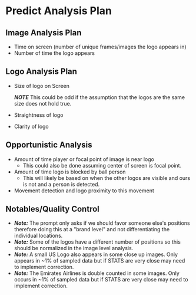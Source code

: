 # Predict Analysis Plan

## Image Analysis Plan
* Time on screen (number of unique frames/images the logo appears in)
* Number of time the logo appears

## Logo Analysis Plan
* Size of logo on Screen

    ***NOTE*** This could be odd if the assumption that the logos are the same size does not hold true.

* Straightness of logo
* Clarity of logo

## Opportunistic Analysis
* Amount of time player or focal point of image is near logo
  * This could also be done assuming center of screen is focal point.
* Amount of time logo is blocked by ball person
  * This will likely be based on when the other logos are visible and ours is not and a person is detected.
* Movement detection and logo proximity to this movement

## Notables/Quality Control
* ***Note:*** The prompt only asks if we should favor someone else's positions therefore doing this at a "brand level" and not differentiating the individual locations.
* ***Note:*** Some of the logos have a different number of positions so this should be normalized in the image level analysis.
* ***Note:*** A small US Logo also appears in some close up images.  Only appears in ~1% of sampled data but if STATS are very close may need to implement correction.
* ***Note:*** The Emirates Airlines is double counted in some images.  Only occurs in ~1% of sampled data but if STATS are very close may need to implement correction.
